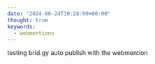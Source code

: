```yaml
---
date: "2024-06-24T10:28:00+00:00"
thought: true
keywords: 
  - webmentions
---
```


testing brid.gy auto publish with the webmention
